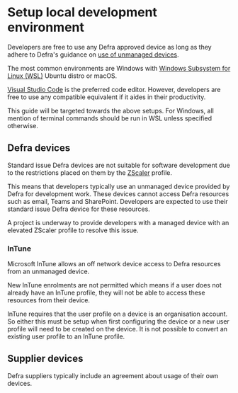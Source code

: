# Setup local development environment

Developers are free to use any Defra approved device as long as they adhere to Defra's guidance on [use of unmanaged devices](https://github.com/DEFRA/software-development-standards/blob/master/guides/unmanaged_devices.md). 

The most common environments are Windows with [Windows Subsystem for Linux (WSL)](https://learn.microsoft.com/en-us/windows/wsl/about) Ubuntu distro or macOS.

[Visual Studio Code](https://code.visualstudio.com/) is the preferred code editor.  However, developers are free to use any compatible equivalent if it aides in their productivity.

This guide will be targeted towards the above setups. For Windows, all mention of terminal commands should be run in WSL unless specified otherwise.

## Defra devices

Standard issue Defra devices are not suitable for software development due to the restrictions placed on them by the [ZScaler](https://www.zscaler.com/) profile.

This means that developers typically use an unmanaged device provided by Defra for development work. These devices cannot access Defra resources such as email, Teams and SharePoint.  Developers are expected to use their standard issue Defra device for these resources.

A project is underway to provide developers with a managed device with an elevated ZScaler profile to resolve this issue.

### InTune

Microsoft InTune allows an off network device access to Defra resources from an unmanaged device.

New InTune enrolments are not permitted which means if a user does not already have an InTune profile, they will not be able to access these resources from their device.

InTune requires that the user profile on a device is an organisation account.  So either this must be setup when first configuring the device or a new user profile will need to be created on the device.  It is not possible to convert an existing user profile to an InTune profile.

## Supplier devices

Defra suppliers typically include an agreement about usage of their own devices.
